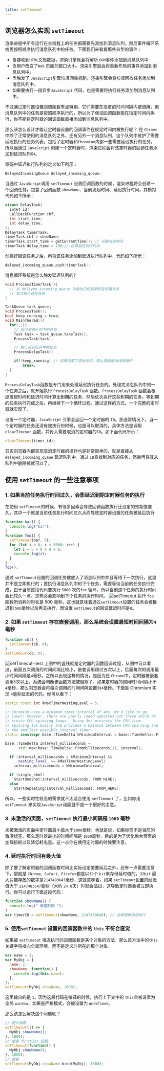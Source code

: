 ```yaml
---
title: setTimeout
---
```


## 浏览器怎么实现 `setTimeout`

渲染进程中所有运行在主线程上的任务都需要先添加到消息队列，然后事件循环系统再按照顺序执行消息队列中的任务。下面我们来看看那些典型的事件：

- 当接收到`HTML`文档数据，渲染引擎就会将解析 `DOM`事件添加到消息队列中
- 当用户改变了`Web` 页面的窗口大小，渲染引擎就会将重新布局的事件添加到消息队列中。
- 当触发了 `JavaScript`引擎垃圾回收机制，渲染引擎会将垃圾回收任务添加到消息队列中。
- 如果要执行一段异步`JavaScript` 代码，也是需要将执行任务添加到消息队列中。

不过通过定时器设置回调函数有点特别，它们需要在指定的时间间隔内被调用，但消息队列中的任务是按照顺序执行的，所以为了保证回调函数能在指定时间内执行，你不能将定时器的回调函数直接添加到消息队列中。

那么该怎么设计才能让定时器设置的回调事件在规定时间内被执行呢？
在 `Chrome` 中除了正常使用的消息队列之外，还有另外一个消息队列，这个队列中维护了需要延迟执行的任务列表，包括了定时器和`Chromium`内部一些需要延迟执行的任务。所以当通过 `JavaScript` 创建一个定时器时，渲染进程会将该定时器的回调任务添加到延迟队列中。

源码中延迟执行队列的定义如下所示：

```c++
DelayedIncomingQueue delayed_incoming_queue;
```

当通过 `JavaScript`调用 `setTimeout` 设置回调函数的时候，渲染进程将会创建一个回调任务，包含了回调函数 `showName`、当前发起时间、延迟执行时间，其模拟代码如下所示：

```c++
struct DelayTask{
  int64 id；
  CallBackFunction cbf;
  int start_time;
  int delay_time;
};
DelayTask timerTask;
timerTask.cbf = showName;
timerTask.start_time = getCurrentTime(); // 获取当前时间
timerTask.delay_time = 200;// 设置延迟执行时间
```

创建好回调任务之后，再将该任务添加到延迟执行队列中，代码如下所示：

```c++
delayed_incoming_queue.push(timerTask)；
```

消息循环系统是怎么触发延迟队列的?

```c++
void ProcessTimerTask(){
  // 从 delayed_incoming_queue 中取出已经到期的定时器任务
  // 依次执行这些任务
}

TaskQueue task_queue；
void ProcessTask();
bool keep_running = true;
void MainTherad(){
  for(;;){
    // 执行消息队列中的任务
    Task task = task_queue.takeTask();
    ProcessTask(task);

    // 执行延迟队列中的任务
    ProcessDelayTask()

    if(!keep_running) // 如果设置了退出标志，那么直接退出线程循环
        break;
  }
}
```

`ProcessDelayTask`函数是专门用来处理延迟执行任务的。处理完消息队列中的一个任务之后，就开始执行 `ProcessDelayTask` 函数。`ProcessDelayTask` 函数会根据发起时间和延迟时间计算出到期的任务，然后依次执行这些到期的任务。等到期的任务执行完成之后，再继续下一个循环过程。通过这样的方式，一个完整的定时器就实现了。

设置一个定时器，`JavaScript` 引擎会返回一个定时器的 `ID`。那通常情况下，当一个定时器的任务还没有被执行的时候，也是可以取消的，具体方法是调用`clearTimeout` 函数，并传入需要取消的定时器的`ID`。如下面代码所示：

```js
clearTimeout(timer_id);
```

其实浏览器内部实现取消定时器的操作也是非常简单的，就是直接从 `delayed_incoming_queue` 延迟队列中，通过 `ID`查找到对应的任务，然后再将其从队列中删除掉就可以了。

## 使用 `setTimeout` 的一些注意事项

### 1. 如果当前任务执行时间过久，会影延迟到期定时器任务的执行

在使用 `setTimeout`的时候，有很多因素会导致回调函数执行比设定的预期值要久，其中一个就是当前任务执行时间过久从而导致定时器设置的任务被延后执行

```js
function bar() {
  console.log("bar");
}
function foo() {
  setTimeout(bar, 0);
  for (let i = 0; i < 5000; i++) {
    let i = 5 + 8 + 8 + 8;
    console.log(i);
  }
}
foo();
```

通过 `setTimeout`设置的回调任务被放入了消息队列中并且等待下一次执行，这里并不是立即执行的；要执行消息队列中的下个任务，需要等待当前的任务执行完成，由于当前这段代码要执行 `5000` 次的`for` 循环，所以当前这个任务的执行时间会比较久一点。这势必会影响到下个任务的执行时间。
![setTimeout](../../.vuepress/public/special-column/browser/setTimeout.png)
执行 `foo` 函数所消耗的时长是 500 毫秒，这也就意味着通过`setTimeout`设置的任务会被推迟到 `500`毫秒以后再去执行，而设置 `setTimeout`的回调延迟时间是`0`。

### 2. 如果 `setTimeout` 存在嵌套调用，那么系统会设置最短时间间隔为`4` 毫秒

```js
function cb() {
  setTimeout(cb, 0);
}
setTimeout(cb, 0);
```

![setTimeout-nest](../../.vuepress/public/special-column/browser/setTimeout-nest.png)
上图中的竖线就是定时器的函数回调过程，从图中可以看出，前面五次调用的时间间隔比较小，嵌套调用超过五次以上，后面每次的调用最小时间间隔是`4`毫秒。之所以出现这样的情况，是因为在 `Chrome`中，定时器被嵌套调用`5`次以上，系统会判断该函数方法被阻塞了，如果定时器的调用时间间隔小于 `4`毫秒，那么浏览器会将每次调用的时间间隔设置为`4`毫秒。下面是 Chromium 实现 `4`毫秒延迟的代码，你可以看下：

```c++
static const int kMaxTimerNestingLevel = 5;

// Chromium uses a minimum timer interval of 4ms. We'd like to go
// lower; however, there are poorly coded websites out there which do
// create CPU-spinning loops.  Using 4ms prevents the CPU from
// spinning too busily and provides a balance between CPU spinning and
// the smallest possible interval timer.
static constexpr base::TimeDelta kMinimumInterval = base::TimeDelta::FromMilliseconds(4);

base::TimeDelta interval_milliseconds =
      std::max(base::TimeDelta::FromMilliseconds(1), interval);

  if (interval_milliseconds < kMinimumInterval &&
      nesting_level_ >= kMaxTimerNestingLevel)
    interval_milliseconds = kMinimumInterval;

  if (single_shot)
    StartOneShot(interval_milliseconds, FROM_HERE);
  else
    StartRepeating(interval_milliseconds, FROM_HERE);
```

所以，一些实时性较高的需求就不太适合使用 `setTimeout` 了，比如你用`setTimeout` 来实现`JavaScript`动画就不是一个很好的主意。

### 3. 未激活的页面，`setTimeout` 执行最小间隔是 `1000` 毫秒

未被激活的页面中定时器最小值大于`1000`毫秒，也就是说，如果标签不是当前的激活标签，那么定时器最小的时间间隔是 `1000`毫秒，目的是为了优化后台页面的加载损耗以及降低耗电量。这一点你在使用定时器的时候要注意。

### 4. 延时执行时间有最大值

除了要了解定时器的回调函数时间比实际设定值要延后之外，还有一点需要注意下，那就是 `Chrome、Safari、Firefox`都是以`32`个 `bit`来存储延时值的，`32bit` 最大只能存放的数字是`2147483647`毫秒，这就意味着，如果 `setTimeout`设置的延迟值大于 `2147483647`毫秒（大约 `24.8`天）时就会溢出，这导致定时器会被立即执行。你可以运行下面这段代码：

```js
function showName() {
  console.log(" 极客时间 ");
}
var timerID = setTimeout(showName, 2147483648); // 会被理解调用执行
```

### 5. 使用`setTimeout` 设置的回调函数中的 `this` 不符合直觉

如果被 `setTimeout` 推迟执行的回调函数是某个对象的方法，那么该方法中的`this` 关键字将指向全局环境，而不是定义时所在的那个对象。

```js
var name = 1;
var MyObj = {
  name: 2,
  showName: function() {
    console.log(this.name);
  },
};
setTimeout(MyObj.showName, 1000);
```

这里输出的是 `1`，因为这段代码在编译的时候，执行上下文中的 `this`会被设置为全局 `window`，如果是严格模式，会被设置为 `undefined`。

那么该怎么解决这个问题呢？
```js
// 箭头函数
setTimeout(() => {
  MyObj.showName();
}, 1000);
// 或者 function 函数
setTimeout(function() {
  MyObj.showName();
}, 1000);
// 或者
setTimeout(MyObj.showName.bind(MyObj), 1000);
```
